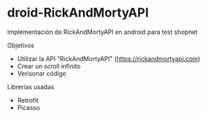 # droid-RickAndMortyAPI
Implementación de RickAndMortyAPI en android para test shopnet

Objetivos
- Utilizar la API "RickAndMortyAPI" (https://rickandmortyapi.com)
- Crear un scroll infinito
- Verisonar código


Librerías usadas
- Retrofit
- Picasso
